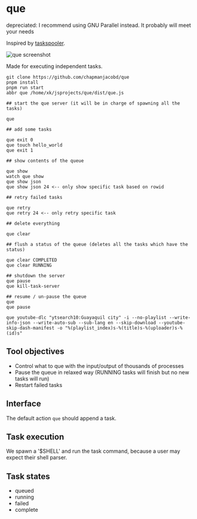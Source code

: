 # que

depreciated: I recommend using GNU Parallel instead. It probably will meet your needs

Inspired by [taskspooler](http://freshmeat.net/projects/taskspooler/).

![que screenshot](https://i.imgur.com/S7xKMhj.png)

Made for executing independent tasks.

```fish
git clone https://github.com/chapmanjacobd/que
pnpm install
pnpm run start
abbr que /home/xk/jsprojects/que/dist/que.js

## start the que server (it will be in charge of spawning all the tasks)

que

## add some tasks

que exit 0
que touch hello_world
que exit 1

## show contents of the queue

que show
watch que show
que show json
que show json 24 <-- only show specific task based on rowid

## retry failed tasks

que retry
que retry 24 <-- only retry specific task

## delete everything

que clear

## flush a status of the queue (deletes all the tasks which have the status)

que clear COMPLETED
que clear RUNNING

## shutdown the server
que pause
que kill-task-server

## resume / un-pause the queue
que
que pause

que youtube-dlc "ytsearch10:Guayaquil city" -i --no-playlist --write-info-json --write-auto-sub --sub-lang en --skip-download --youtube-skip-dash-manifest -o "%(playlist_index)s-%(title)s-%(uploader)s-%(id)s"

```

## Tool objectives

- Control what to que with the input/output of thousands of processes
- Pause the queue in relaxed way (RUNNING tasks will finish but no new tasks will run)
- Restart failed tasks

## Interface

The default action `que` should append a task.

## Task execution

We spawn a '\$SHELL' and run the task command, because a user may expect their shell parser.

## Task states

- queued
- running
- failed
- complete
